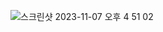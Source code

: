 ![스크린샷 2023-11-07 오후 4 51 02](https://github.com/Heo-y-y/development-blog/assets/112863029/c1002344-9a2b-4a22-abcb-9964a2c2ac4d)